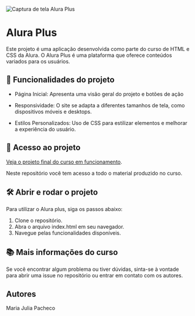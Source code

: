 ![Captura de tela Alura Plus](https://github.com/MaJu-2440/images/blob/main/captura%20alura%20plus.PNG)

# Alura Plus

Este projeto é uma aplicação desenvolvida como parte do curso de HTML e CSS da Alura. O Alura Plus é uma plataforma que oferece conteúdos variados para os usuários.

## 🔨 Funcionalidades do projeto

- Página Inicial: Apresenta uma visão geral do projeto e botões de ação

- Responsividade: O site se adapta a diferentes tamanhos de tela, como dispositivos móveis e desktops.

- Estilos Personalizados: Uso de CSS para estilizar elementos e melhorar a experiência do usuário.

## 📁 Acesso ao projeto

[Veja o projeto final do curso em funcionamento](https://maju-2440.github.io/Alura-Plus/).

Neste repositório você tem acesso a todo o material produzido no curso.

## 🛠️ Abrir e rodar o projeto

Para utilizar o Alura plus, siga os passos abaixo:

1. Clone o repositório.
2. Abra o arquivo index.html em seu navegador.
3. Navegue pelas funcionalidades disponíveis.

## 📚 Mais informações do curso

Se você encontrar algum problema ou tiver dúvidas, sinta-se à vontade para abrir uma issue no repositório ou entrar em contato com os autores.

## Autores

Maria Julia Pacheco
